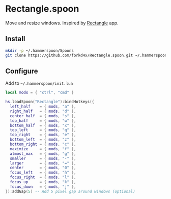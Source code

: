 # Rectangle.spoon

Move and resize windows.
Inspired by [Rectangle](https://github.com/rxhanson/Rectangle) app.

## Install
```bash
mkdir -p ~/.hammerspoon/Spoons
git clone https://github.com/forkd4x/Rectangle.spoon.git ~/.hammerspoon/Spoons/Rectangle.spoon
```

## Configure
Add to `~/.hammerspoon/init.lua`
```lua
local mods = { "ctrl", "cmd" }

hs.loadSpoon("Rectangle"):bindHotkeys({
  left_half    = { mods, "a" },
  right_half   = { mods, "d" },
  center_half  = { mods, "s" },
  top_half     = { mods, "w" },
  bottom_half  = { mods, "x" },
  top_left     = { mods, "q" },
  top_right    = { mods, "e" },
  bottom_left  = { mods, "z" },
  bottom_right = { mods, "c" },
  maximize     = { mods, "f" },
  almost_max   = { mods, "g" },
  smaller      = { mods, "-" },
  larger       = { mods, "=" },
  center       = { mods, "0" },
  focus_left   = { mods, "h" },
  focus_right  = { mods, "l" },
  focus_up     = { mods, "k" },
  focus_down   = { mods, "j" },
}):addGap(5) -- Add 5 pixel gap around windows (optional)
```
